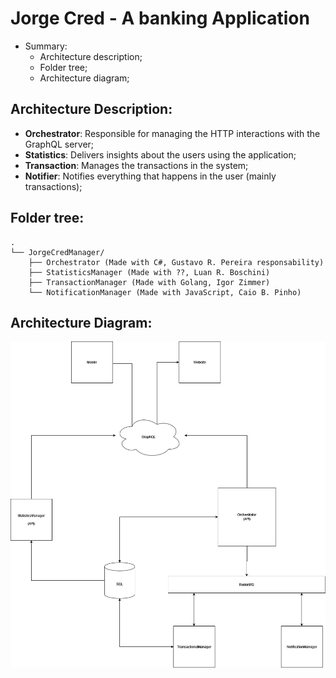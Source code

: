 # Jorge Cred - A banking Application
- Summary:
  - Architecture description;
  - Folder tree;
  - Architecture diagram;

## Architecture Description:
  - **Orchestrator**: Responsible for managing the HTTP interactions with the GraphQL server;
  - **Statistics**: Delivers insights about the users using the application;
  - **Transaction**: Manages the transactions in the system;
  - **Notifier**: Notifies everything that happens in the user (mainly transactions);
 
## Folder tree:
```
.
└── JorgeCredManager/
    ├── Orchestrator (Made with C#, Gustavo R. Pereira responsability)
    ├── StatisticsManager (Made with ??, Luan R. Boschini)
    ├── TransactionManager (Made with Golang, Igor Zimmer)
    └── NotificationManager (Made with JavaScript, Caio B. Pinho)
```
 
## Architecture Diagram:

![alt text](https://github.com/JorgeCred/JorgeCredBackend/blob/main/JorgeCredArchitecture.png)
